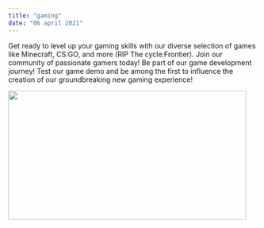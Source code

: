 ```yaml
---
title: "gaming"
date: "06 april 2021"
---
```

Get ready to level up your gaming skills with our diverse selection of games like Minecraft, CS:GO, and more (RIP The cycle:Frontier). Join our community of passionate gamers today!
Be part of our game development journey! Test our game demo and be among the first to influence the creation of our groundbreaking new gaming experience!

<img src="https://www.mondespersistants.com/wp-content/uploads/2022/01/Splitgate-fixe-une-date-pour-sa-premiere-saison-elle.jpg" width="480" height="260"/>
